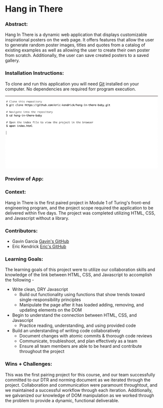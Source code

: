 # Hang in There  

### Abstract:
  Hang In There is a dynamic web application that displays customizable inspirational posters on the web page. It offers features that allow the user to generate random poster images, titles and quotes from a catalog of existing examples as well as allowing the user to create their own poster from scratch. Additionally, the user can save created posters to a saved gallery. 

### Installation Instructions:
  To clone and run this application you will need [Git](https://git-scm.com/) installed on your computer. No dependencies are required forr program execution.

  ![Install](readme-imgs/readme-install.png)

### Preview of App:


### Context:
  Hang in There is the first paired project in Module 1 of Turing's front-end engineering program, and the project scope required the application to be delivered within five days. The project was completed utilizing HTML, CSS, and Javascript without a library.

### Contributors:
* Gavin Garcia
  [Gavin's GitHub](https://github.com/EGavinG)
* Eric Kendrick
  [Eric's GitHub](https://github.com/eric-kendrick)


### Learning Goals:
  The learning goals of this project were to utilize our collaboration skills and knowledge of the link between HTML, CSS, and Javascript to accomplish the following - 
  * Write clean, DRY Javascript
    * Build out functionality using functions that show trends toward single-responsibility principles 
    * Manipulate the page after it has loaded adding, removing, and updating elements on the DOM
  * Begin to understand the connection between HTML, CSS, and Javascript
    * Practice reading, understanding, and using provided code
  * Build an understanding of writing code collaboratively
    * Document changes with atomic commits & thorough code reviews
    * Communicate, troubleshoot, and plan effectively as a team
    * Ensure all team members are able to be heard and contribute throughout the project


### Wins + Challenges:
  This was the first pairing project for this course, and our team successfully committed to our DTR and norming document as we iterated through the project. Collaboration and communication were paramount throughtout, and we maintained a successful workflow through each iteration. Additionally, we galvanized our knowledge of DOM manipulation as we worked through the problem to provide a dynamic, functional deliverable. 

